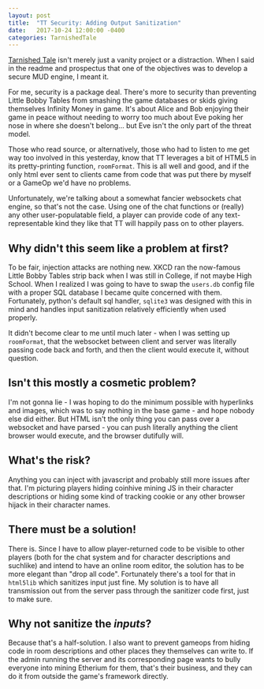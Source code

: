 ```yaml
---
layout: post
title:  "TT Security: Adding Output Sanitization"
date:   2017-10-24 12:00:00 -0400
categories: TarnishedTale
---
```


[Tarnished Tale](https://www.github.com/ZAdamMac/Tarnished-Tale) isn't merely just a vanity project or a distraction. When I said in the readme and prospectus that one of the objectives was to develop a secure MUD engine, I meant it.

For me, security is a package deal. There's more to security than preventing Little Bobby Tables from smashing the game databases or skids giving themselves Infinity Money in game. It's about Alice and Bob enjoying their game in peace without needing to worry too much about Eve poking her nose in where she doesn't belong... but Eve isn't the only part of the threat model.

Those who read source, or alternatively, those who had to listen to me get way too involved in this yesterday, know that TT leverages a bit of HTML5 in its pretty-printing function, `roomFormat`. This is all well and good, and if the only html ever sent to clients came from code that was put there by myself or a GameOp we'd have no problems.

Unfortunately, we're talking about a somewhat fancier websockets chat engine, so that's not the case. Using one of the chat functions or (really) any other user-populatable field, a player can provide code of any text-representable kind they like that TT will happily pass on to other players.

## Why didn't this seem like a problem at first?
To be fair, injection attacks are nothing new. XKCD ran the now-famous Little Bobby Tables strip back when I was still in College, if not maybe High School. When I realized I was going to have to swap the `users.db` config file with a proper SQL database I became quite concerned with them. Fortunately, python's default sql handler, `sqlite3` was designed with this in mind and handles input sanitization relatively efficiently when used properly.

It didn't become clear to me until much later - when I was setting up `roomFormat`, that the websocket between client and server was literally passing code back and forth, and then the client would execute it, without question.

## Isn't this mostly a cosmetic problem?
I'm not gonna lie - I was hoping to do the minimum possible with hyperlinks and images, which was to say nothing in the base game - and hope nobody else did either. But HTML isn't the only thing you can pass over a websocket and have parsed - you can push literally anything the client browser would execute, and the browser dutifully will.

## What's the risk?
Anything you can inject with javascript and probably still more issues after that. I'm picturing players hiding coinhive mining JS in their character descriptions or hiding some kind of tracking cookie or any other browser hijack in their character names.

## There must be a solution!
There is. Since I have to allow player-returned code to be visible to other players (both for the chat system and for character descriptions and suchlike) and intend to have an online room editor, the solution has to be more elegant than "drop all code". Fortunately there's a tool for that in `html5lib` which sanitizes input just fine. My solution is to have all transmission out from the server pass through the sanitizer code first, just to make sure.

## Why not sanitize the *inputs*?
Because that's a half-solution. I also want to prevent gameops from hiding code in room descriptions and other places they themselves can write to. If the admin running the server and its corresponding page wants to bully everyone into mining Etherium for them, that's their business, and they can do it from outside the game's framework directly.
